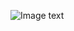 



![Image text](https://github.com/c1cccc/DDDUR2018F_516202910001/blob/master/1/%E4%BB%8B%E7%BB%8D111.png)
